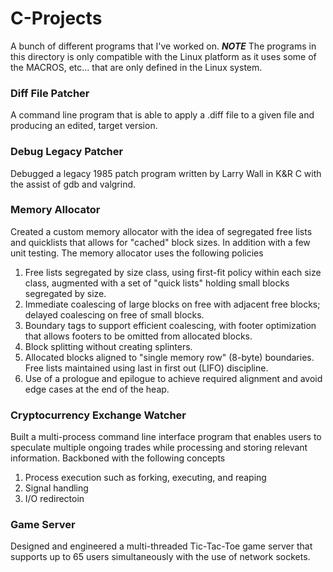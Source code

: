 # C-Projects
A bunch of different programs that I've worked on.
***NOTE*** The programs in this directory is only compatible with the Linux platform as it uses some of the MACROS, etc... that are only defined in the Linux system.

### Diff File Patcher
A command line program that is able to apply a .diff file to a given file and producing an edited, target version.

### Debug Legacy Patcher
Debugged a legacy 1985 patch program written by Larry Wall in K&R C with the assist of gdb and valgrind.

### Memory Allocator
Created a custom memory allocator with the idea of segregated free lists and quicklists that allows for "cached" block sizes. In addition with a few unit testing.
The memory allocator uses the following policies
1. Free lists segregated by size class, using first-fit policy within each size class,
augmented with a set of "quick lists" holding small blocks segregated by size.
2. Immediate coalescing of large blocks on free with adjacent free blocks;
delayed coalescing on free of small blocks.
3. Boundary tags to support efficient coalescing, with footer optimization that allows
footers to be omitted from allocated blocks.
4. Block splitting without creating splinters.
5. Allocated blocks aligned to "single memory row" (8-byte) boundaries.
Free lists maintained using last in first out (LIFO) discipline.
6. Use of a prologue and epilogue to achieve required alignment and avoid edge cases
at the end of the heap.


### Cryptocurrency Exchange Watcher
Built a multi-process command line interface program that enables users to speculate multiple ongoing trades while processing and storing relevant information.
Backboned with the following concepts
1. Process execution such as forking, executing, and reaping
2. Signal handling
3. I/O redirectoin


### Game Server
Designed and engineered a multi-threaded Tic-Tac-Toe game server that supports up to 65 users simultaneously with the use of network sockets.

